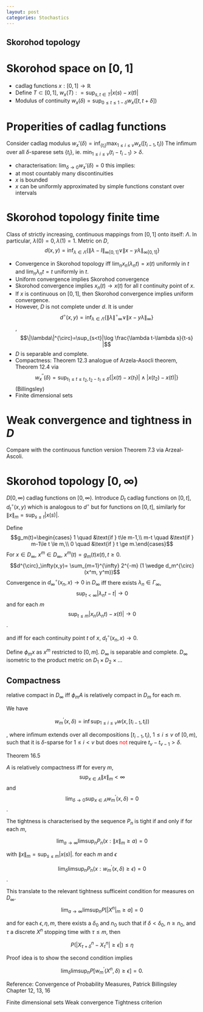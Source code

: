```yaml
---
layout: post
categories: Stochastics
---
```


## Skorohod topology

# Skorohod space on $[0,1]$
* cadlag functions $x: [0,1] \to \mathbb{R}$
* Define
$T\subset [0,1]$,
$w_x(T): = \sup_{s,t \in T} |x(s)-x(t)|$
* Modulus of continuity $w_x(\delta)= \sup_{0\le t \le 1-\delta}w_x([t,t+\delta])$

# Properities of cadlag functions
Consider cadlag modulus
$w_x'(\delta)= \inf_{\{t_i\}} \max_{1\le i \le v}w_x([t_{i-1},t_i))$
The infimum over all $\delta$-sparese sets $\{t_i\}$, ie. $\min_{1\le i \le v} (t_i -t_{i-1}) > \delta$.
* characterisation: $\lim_{\delta \to 0}w_x'(\delta)=0$ this implies:
* at most countably many discontinuities
* $x$ is bounded
* $x$ can be uniformly approximated by simple functions constant over intervals



# Skorohod topology finite time
Class of strictly increasing, continuous mappings from $[0,1]$ onto itself: $\Lambda$. In particular, $\lambda(0)=0, \lambda(1)=1$.
Metric on $D$, $$d(x,y)= \inf_{\lambda \in \Lambda} \{ \|\lambda -I \|_{\infty[0,1]} \vee \| x - y\lambda\|_{\infty [0,1]} \}$$
* Convergence in Skorohod topology iff $\lim_n x_n(\lambda_n t)= x(t)$ uniformly in $t$ and $\lim_n \lambda_n t =t$ uniformly in $t$.
* Uniform convergence implies Skorohod convergence
* Skorohod convergence implies $x_n(t) \to x(t)$ for all $t$ continuity point of $x$.
*  If $x$ is continuous on $[0,1]$, then Skorohod convergence implies uniform convergence.
*  However, $D$ is not complete under $d$. It is under
  $$d^{\circ}(x,y)=\inf_{\lambda\in\Lambda} \{ \| \lambda {\|^{\circ}}_{\infty} \vee \| x- y\lambda\|_{\infty} \}$$,
$$\|\lambda\|^{\circ}=\sup_{s<t}|\log \frac{\lambda t-\lambda s}{t-s} |$$
* $D$ is separable and complete.
* Compactness: Theorem 12.3 analogue of Arzela-Asocli theorem, Theorem 12.4 via
  $${w}^{''}_x(\delta)=\sup_{t_1 \le t \le t_2, t_2 -t_1 \le \delta} \{|x(t)-x(t_1)| \wedge |x(t_2)-x(t)|\}$$
  (Billingsley) 
* Finite dimensional sets

# Weak convergence and tightness in $D$
Compare with the continuous function version Theorem 7.3 via Arzeal-Ascoli.


# Skorohod topology $[0,\infty)$ 
$D[0,\infty)$ cadlag functions on $[0,\infty)$. 
Introduce $D_t$ cadlag functions on $[0,t]$, 
$d_t^{\circ}(x,y)$ which is analogous to $d^{\circ}$ but for functions on $[0,t]$, similarly for $\|x \|_m=\sup_{s\le t}|x(s)|$.

Define 
$$g_m(t)=\begin{cases} 1 \quad &\text{if } t\le m-1,\\
                        m-t \quad &\text{if } m-1\le t \le m,\\
                        0 \quad &\text{if } t \ge m.\end{cases}$$
For $x\in D_\infty$, $x^m\in D_\infty$, $x^m(t)=g_m(t)x(t), t\ge 0.$
$$d^{\circ}_\infty(x,y)= \sum_{m=1}^{\infty} 2^{-m} (1 \wedge d_m^{\circ}(x^m, y^m))$$
Convergence in $d_\infty^{\circ}(x_n,x) \to 0$ in $D_{\infty}$ iff there exists $\lambda_n \in \Gamma_\infty$,
$$\sup_{t<\infty}|\lambda_n t -t| \to 0$$ and for each $m$ 
$$\sup_{t\le m}|x_n(\lambda_n t)- x(t)|\to 0$$.

and iff for each continuity point $t$ of $x$, $d_t^{\circ}(x_n,x)\to 0$.

Define $\phi_m x$ as $x^m$ restricted to $[0,m]$. $D_{\infty}$ is separable and complete. $D_{\infty}$ isometric to the product metric on $D_1 \times D_2 \times ...$ 

## Compactness
relative compact in $D_{\infty}$ iff $\phi_m A$ is relatively compact in $D_m$ for each $m$. 

We have 

$$w^{'}_{m}(x,\delta)=\inf \sup_{1 \le i \le v} w(x, [t_{i-1},t_i))$$ 

, where infimum extends over all decompositions 
$[t_{i-1},t_i)$, $1\le i \le v$ 
of $[0,m)$, 
such that it is $\delta$-sparse for 
$1\le i < v$ but does <span style="color:red">not</span> require $t_v - t_{v-1}>\delta$.

Theorem 16.5 

$A$ is relatively compactness iff  for every $m$, 
$$\sup_{x \in A} \| x \|_{m} < \infty$$ 
and 
$$\lim_{\delta \to 0} \sup_{x \in A} w^{'}_m (x, \delta) = 0$$.

The tightness is characterised by the sequence ${P_n}$ is tight if and only if 
for each $m$, 

$$\lim_{a\to\infty} \limsup_{n} P_n (x: \| x\|_m \ge a) = 0$$

with
$\|x\|_m = \sup_{s\le m}|x(s)|$.
for each $m$ and $\epsilon$

$$\lim_{\delta} \limsup_{n} P_n(x: w^{'}_m(x,\delta)\ge \epsilon)=0$$.



This translate to the relevant tightness sufficeint condition for measures on $D_\infty$.
$$\lim_{a \to \infty}\limsup_n P[|X^n|_m \ge a]=0$$

and for each $\epsilon, \eta,m$, there exists a $\delta_0$ and $n_0$ such that if $\delta<\delta_0$, $n\ge n_0$, and $\tau$ a discrete $X^n$ stopping time with $\tau\le m$, then 

$$P(|X^n_{\tau+\delta} - X^n_\tau| \ge \epsilon |)\le \eta$$

Proof idea is to show the second condition implies 

$$\lim_{\delta}\limsup_n P[w^{'}_m (X^n,\delta)\ge \epsilon]=0.$$

Reference: Convergence of Probability Measures, Patrick Billingsley Chapter 12, 13, 16


Finite dimensional sets
Weak convergence
Tightness criterion
